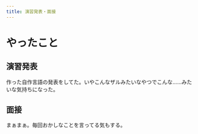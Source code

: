 ```yaml
---
title: 演習発表・面接
---
```


# やったこと

## 演習発表

作った自作言語の発表をしてた。いやこんなザルみたいなやつでこんな……みたいな気持ちになった。

## 面接

まぁまぁ。毎回おかしなことを言ってる気もする。
